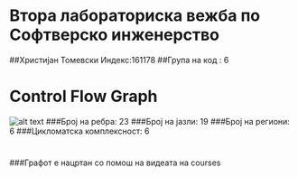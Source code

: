 # Втора лабораториска вежба по Софтверско инженерство
##Христијан Томевски Индекс:161178
##Група на код : 6
# Control Flow Graph
![alt text](https://github.com/Tomevski/SI_lab2_161178/blob/master/Control%20flow%20graph.jpg)
###Број на ребра: 23
###Број на јазли: 19
###Број на региони: 6
###Цикломатска комплексност: 6
#
###Графот е нацртан со помош на видеата на courses
